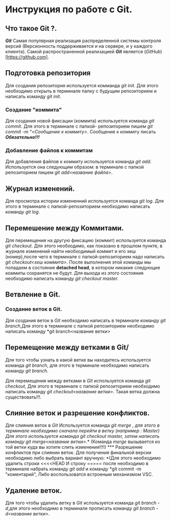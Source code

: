 # Инструкция по работе с Git.

## Что такое Git ?.

***Git*** Самая популярная реализация распределенной системы контроля версий (Версионность поддерживается и на сервере, и у каждого клиента). Самой распространенной реализацией ***Git*** является (*GitHub*) [https://github.com].

## Подготовка репозитория
Для создания репозитория используется комманда *git init*. Для этого необходимо открыть в терминале папку с будущим репозиторием и написать команду *git init*. 


### Создание "коммита"

Для создания новой фиксации (коммита) используется команда *git commit*. Для этого в терминале с папкой- репозиторием пишем *git commit -m "<Сообщение к коммиту>*. Сообщение к коммиту писать ***Обязательно!!!*** 

### Добавление файлов к коммитам ###

Для добавления файлов к коммиту используется команда *git add*. Используется она следующим образом: в терминале с папкой репозиторием пишем *git add<название файла>*. 



## Журнал изменений.

Для просмотра истории измененний используется команда *git log*. Для этого в терминале с папкой-репозиторием необходимо написать команду *git log*.

## Перемешение между Коммитами.
Для перемещения на другую фиксацию (коммит) используется команда *git checkout*. Для этого необходимо, как показано в прошлом пункте, в журнале изменений найти необходимый коммит и его хеш (номер),после чего в терминале с папкой-репозиторием надо написать *git checkout<хеш коммита>*.
После выполнения этой команды мы попадаем в состояние **detached head**, в котором никакие следующие коммиты сохранятся не будут. Для выхода из этого состояния необходимо написать команду *git checkout master*.

## Ветвление в Git.

### Создание веток в Git.

Для создания веток в *Git* необходимо написать в терминале команду *git branch*,Для этого в терминале с папкой репозиторием необходимо написать команду *git branch<название ветки>

## Перемещение между ветками в Git/

Для того чтобы узнать в какой ветке вы находитесь используется команда *git branch*, для этого в терминале необходимо написать команду *git branch*.

Для перемещения между ветками в *Git* используется команда *git checkout*, Для этого в терминале с папкой репозиторием необходимо написать команду *git checkout<название ветки>*. Такая ветка должна существовать!!!.

## Слияние веток и разрешение конфликтов.
Для слияния веток в *Git* Используется команда *git merge *, для этого в терминале необходимо сначала перейти в  ветку (например : *Master*) Для этого используется команда *git checkout master*, затем написать команду *git merge<название ветки>*.*** (Команда *merge* вызывается из той ветки куда вы хотите слить изменения!!!!) ***
Разрешение конфликтов при слиянии веток. Для получения финальной версии необходимо либо выбрать вариант вручную: *(Для этого необходимо удалить строки <<<<HEAD И строку ===== после необходимо в терминале набрать команду *git add* и команду *git commit -m "коментарий", Либо воспользоватся встроеным механизмом VSC.

## Удаление веток.
Для того чтобы удалить ветку в *Git* используется команда *git branch -d*,для этого необходимо в терминале прописать команду *git branch -d<название ветки>*.
